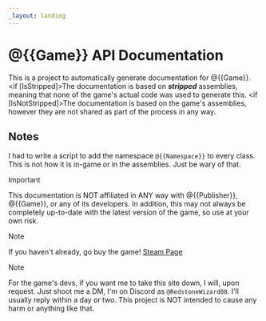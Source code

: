 ```yaml
---
_layout: landing
---
```


# @{{Game}} API Documentation

This is a project to automatically generate documentation for @{{Game}}.
<if [IsStripped]>The documentation is based on ***stripped*** assemblies, meaning that
none of the game's actual code was used to generate this.</if>
<if [IsNotStripped]>The documentation is based on the game's assemblies, however
they are not shared as part of the process in any way.</if>

## Notes

I had to write a script to add the namespace `@{{Namespace}}` to every
class. This is not how it is in-game or in the assemblies. Just be wary of that.

> [!IMPORTANT]
> This documentation is NOT affiliated in ANY way with @{{Publisher}},
> @{{Game}}, or any of its developers. In addition, this may not
> always be completely up-to-date with the latest version of the game,
> so use at your own risk.

> [!NOTE]
> If you haven't already, go buy the game! [Steam Page](@{{SteamPage}})

> [!NOTE]
> For the game's devs, if you want me to take this site down, I will,
> upon request. Just shoot me a DM, I'm on Discord as `@RedstoneWizard08`.
> I'll usually reply within a day or two. This project is NOT intended
> to cause any harm or anything like that.
